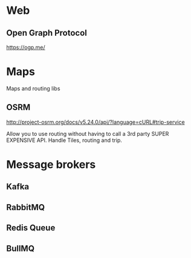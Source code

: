 # Web

## Open Graph Protocol

https://ogp.me/



# Maps

Maps and routing libs

## OSRM

http://project-osrm.org/docs/v5.24.0/api/?language=cURL#trip-service

Allow you to use routing without having to call a 3rd party SUPER EXPENSIVE API. Handle Tiles, routing and trip.


# Message brokers

## Kafka

## RabbitMQ

## Redis Queue

## BullMQ
